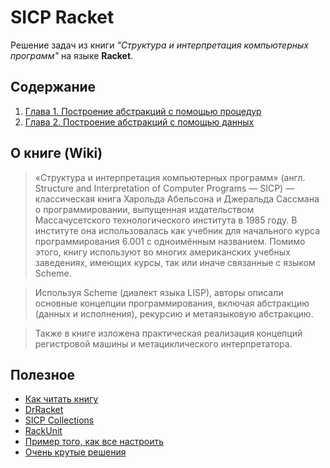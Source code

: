# SICP Racket

Решение задач из книги *"Структура и интерпретация компьютерных программ"* на языке **Racket**.

## Содержание

1. [Глава 1. Построение абстракций с помощью процедур](sicp/chapter1)
2. [Глава 2. Построение абстракций с помощью данных](sicp/chapter2)

## О книге (Wiki)

>«Структура и интерпретация компьютерных программ» (англ. Structure and Interpretation of Computer Programs — SICP) — классическая книга Харольда Абельсона и Джеральда Сассмана о программировании, выпущенная издательством Массачусетского технологического института в 1985 году. В институте она использовалась как учебник для начального курса программирования 6.001 с одноимённым названием. Помимо этого, книгу используют во многих американских учебных заведениях, имеющих курсы, так или иначе связанные с языком Scheme.

>Используя Scheme (диалект языка LISP), авторы описали основные концепции программирования, включая абстракцию (данных и исполнения), рекурсию и метаязыковую абстракцию.

>Также в книге изложена практическая реализация концепций регистровой машины и метациклического интерпретатора.

## Полезное

* [Как читать книгу](https://guides.hexlet.io/how-to-learn-sicp/)
* [DrRacket](https://racket-lang.org/)
* [SICP Collections](https://docs.racket-lang.org/sicp-manual/index.html?q=sicp)
* [RackUnit](https://docs.racket-lang.org/rackunit/)
* [Пример того, как все настроить](https://github.com/hexlet-boilerplates/sicp-racket)
* [Очень крутые решения](https://github.com/qiao/sicp-solutions)
